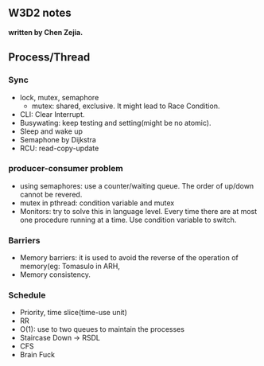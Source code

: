 ## W3D2 notes

**written by Chen Zejia.**

## Process/Thread

### Sync

* lock, mutex, semaphore
  * mutex: shared, exclusive. It might lead to Race Condition.
* CLI: Clear Interrupt.
* Busywating: keep testing and setting(might be no atomic).
* Sleep and wake up
* Semaphone by Dijkstra
* RCU: read-copy-update

### producer-consumer problem

* using semaphores: use a counter/waiting queue. The order of up/down cannot be revered.
* mutex in pthread: condition variable and mutex
* Monitors: try to solve this in language level. Every time there are at most one procedure running at a time. Use condition variable to switch.

### Barriers

* Memory barriers: it is used to avoid the reverse of the operation of memory(eg: Tomasulo in ARH, 
* Memory consistency.

### Schedule

* Priority, time slice(time-use unit)
* RR 
* O(1): use to two queues to maintain the processes
* Staircase Down -> RSDL
* CFS
* Brain Fuck

